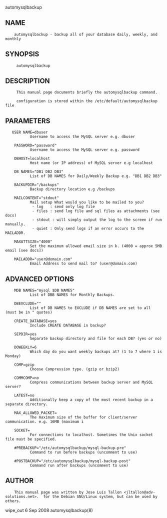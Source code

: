   automysqlbackup
 
## NAME
        automysqlbackup - backup all of your database daily, weekly, and monthly
 
## SYNOPSIS
         automysqlbackup
 
## DESCRIPTION
         This manual page documents briefly the automysqlbackup command.
 
         configuration is stored within the /etc/default/automysqlbackup file
 
## PARAMETERS
       USER NAME=dbuser
               Username to access the MySQL server e.g. dbuser
 
        PASSWORD="password"
               Username to access the MySQL server e.g. password
 
        DBHOST=localhost
               Host name (or IP address) of MySQL server e.g localhost
 
        DB NAMES="DB1 DB2 DB3"
               List of DB NAMES for Daily/Weekly Backup e.g. "DB1 DB2 DB3"
 
        BACKUPDIR="/backups"
               Backup directory location e.g /backups
 
        MAILCONTENT="stdout"
               Mail setup What would you like to be mailed to you?
                - log   : send only log file
                - files : send log file and sql files as attachments (see docs)
                - stdout : will simply output the log to the screen if run manually.
                - quiet : Only send logs if an error occurs to the MAILADDR.
 
        MAXATTSIZE="4000"
               Set the maximum allowed email size in k. (4000 = approx 5MB email [see docs])
 
        MAILADDR="user@domain.com"
               Email Address to send mail to? (user@domain.com)
 
## ADVANCED OPTIONS
        MDB NAMES="mysql $DB NAMES"
               List of DBB NAMES for Monthly Backups.
 
        DBEXCLUDE=""
               List of DB NAMES to EXCLUDE if DB NAMES are set to all (must be in " quotes)
 
        CREATE_DATABASE=yes
               Include CREATE DATABASE in backup?
 
        SEPDIR=yes
               Separate backup directory and file for each DB? (yes or no)
 
        DOWEEKLY=6
               Which day do you want weekly backups at? (1 to 7 where 1 is Monday)
 
        COMP=gzip
               Choose Compression type. (gzip or bzip2)
 
        COMMCOMP=no
               Compress communications between backup server and MySQL server?
 
        LATEST=no
               Additionally keep a copy of the most recent backup in a separate directory.
 
        MAX_ALLOWED_PACKET=
               The maximum size of the buffer for client/server communication. e.g. 16MB (maximum i
 
        SOCKET=
               For connections to localhost. Sometimes the Unix socket file must be specified.
 
        #PREBACKUP="/etc/automysqlbackup/mysql-backup-pre"
               Command to run before backups (uncomment to use)
 
        #POSTBACKUP="/etc/automysqlbackup/mysql-backup-post"
               Command run after backups (uncomment to use)
 
## AUTHOR
        This manual page was written by Jose Luis Tallon <jltallon@adv-solutions.net>.  for the Debian GNU/Linux system, but can be used by others.
 
 wipe_out                                                                     6 Sep 2008                                                           automysqlbackup(8)
